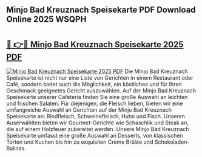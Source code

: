 ## Minjo Bad Kreuznach Speisekarte PDF Download Online 2025 WSQPH

# <h2><a href="http://gcafmpc.nevu.top/?p=Minjo+Bad+Kreuznach+Speisekarte">🔗 👉🔴 Minjo Bad Kreuznach Speisekarte 2025 PDF</a></h2>

[![Minjo Bad Kreuznach Speisekarte 2025 PDF](https://i.imgur.com/dBaPXMq.png)](http://gcafmpc.nevu.top/?p=Minjo+Bad+Kreuznach+Speisekarte)
Die Minjo Bad Kreuznach Speisekarte ist nicht nur eine Liste von Gerichten in einem Restaurant oder Café, sondern bietet auch die Möglichkeit, ein köstliches und für Ihren Geschmack geeignetes Gericht auszuwählen. Auf der Minjo Bad Kreuznach Speisekarte unserer Cafeteria finden Sie eine große Auswahl an leichten und frischen Salaten. Für diejenigen, die Fleisch lieben, bieten wir eine umfangreiche Auswahl an Gerichten auf der Minjo Bad Kreuznach Speisekarte an: Rindfleisch, Schweinefleisch, Huhn und Fisch. Unseren Auserwählten bieten wir Gourmet-Gerichte wie Schaschlik und Steak an, die auf einem Holzfeuer zubereitet werden. Unsere Minjo Bad Kreuznach Speisekarte umfasst eine große Auswahl an Desserts, von klassischen Torten und Kuchen bis hin zu exquisiten Crème Brûlée und Schokoladen-Balinas.
